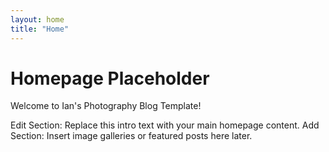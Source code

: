 ```yaml
---
layout: home
title: "Home"
---
```


# Homepage Placeholder
Welcome to Ian's Photography Blog Template!

Edit Section: Replace this intro text with your main homepage content.
Add Section: Insert image galleries or featured posts here later.